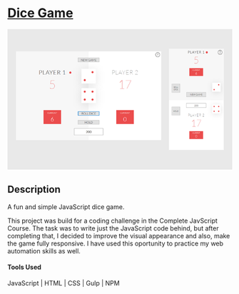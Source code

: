 <h1><a href="https://lucianpauna.github.io/The-Pig-Game/">Dice Game</a></h1>
  <img src="https://raw.githubusercontent.com/LucianPauna/The-Pig-Game/master/dice-game.png" />
  
 <h2>Description</h2>
 
 <p>A fun and simple JavaScript dice game.</p>
 
 <p>This project was build for a coding challenge in the Complete JavScript Course. The task was to write just the JavaScript code behind, but after completing that, I decided to improve the visual appearance and also, make the game fully responsive. I have used this oportunity to practice my web automation skills as well.</p>
 
 <h4>Tools Used</h4>
 JavaScript | HTML | CSS | Gulp | NPM
